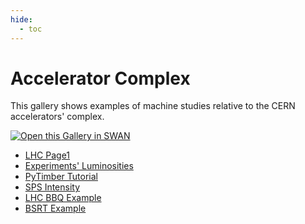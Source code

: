 ```yaml
---
hide:
  - toc
---
```


# Accelerator Complex

This gallery shows examples of machine studies relative to the CERN accelerators' complex.

[<img class="open_in_swan" data-path="accelerator_complex" alt="Open this Gallery in SWAN" src="https://swanserver.web.cern.ch/swanserver/images/badge_swan_white_150.png">][gallery_url]

* [LHC Page1](accelerator_complex/examples/LHC_Page1.ipynb)
* [Experiments' Luminosities](accelerator_complex/examples/LHC_Luminosities.ipynb)
* [PyTimber Tutorial](accelerator_complex/examples/PyTimber_Tutorial.ipynb)
* [SPS Intensity](accelerator_complex/examples/SPS_Intensity.ipynb)
* [LHC BBQ Example](accelerator_complex/examples/LHC_BBQ_Example.ipynb)
* [BSRT Example](accelerator_complex/examples/BSRTExample.ipynb)

[gallery_url]:https://cern.ch/swanserver/cgi-bin/go/?projurl=https://github.com/rdemaria/pytimber.git
